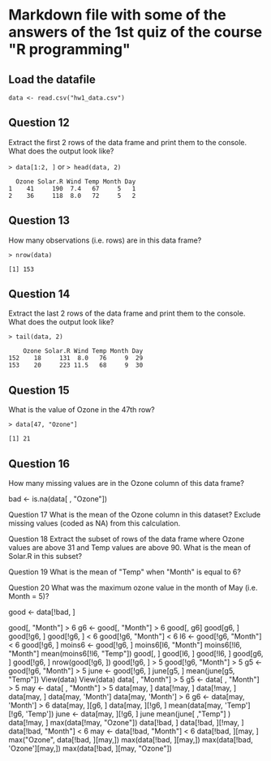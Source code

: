 # Markdown file with some of the answers of the 1st quiz of the course "R programming"

## Load the datafile

`data <- read.csv("hw1_data.csv")`

## Question 12
Extract the first 2 rows of the data frame and print them to the console. What does the output look like?

`> data[1:2, ]` or `> head(data, 2)`

      Ozone Solar.R Wind Temp Month Day
    1    41     190  7.4   67     5   1
    2    36     118  8.0   72     5   2

## Question 13
How many observations (i.e. rows) are in this data frame?

`> nrow(data)`

    [1] 153

## Question 14
Extract the last 2 rows of the data frame and print them to the console. What does the output look like?

`> tail(data, 2)`

        Ozone Solar.R Wind Temp Month Day
    152    18     131  8.0   76     9  29
    153    20     223 11.5   68     9  30

## Question 15
What is the value of Ozone in the 47th row?

`> data[47, "Ozone"]`

    [1] 21

## Question 16
How many missing values are in the Ozone column of this data frame?

bad <- is.na(data[ , "Ozone"])


Question 17
What is the mean of the Ozone column in this dataset? Exclude missing values (coded as NA) from this calculation.


Question 18
Extract the subset of rows of the data frame where Ozone values are above 31 and Temp values are above 90. What is the mean of Solar.R in this subset?

Question 19
What is the mean of "Temp" when "Month" is equal to 6?

Question 20
What was the maximum ozone value in the month of May (i.e. Month = 5)?

good <- data[!bad, ]

good[, "Month"] > 6
g6 <- good[, "Month"] > 6
good[, g6]
good[g6, ]
good[!g6, ]
good[!g6, ] < 6
good[!g6, "Month"] < 6
l6 <- good[!g6, "Month"] < 6
good[!g6, ]
moins6 <- good[!g6, ]
moins6[l6, "Month"]
moins6[!l6, "Month"]
mean(moins6[!l6, "Temp"])
good[, ]
good[l6, ]
good[!l6, ]
good[g6, ]
good[!g6, ]
nrow(good[!g6, ])
good[!g6, ] > 5
good[!g6, "Month"] > 5
g5 <- good[!g6, "Month"] > 5
june <- good[!g6, ]
june[g5, ]
mean(june[g5, "Temp"])
View(data)
View(data)
data[ , "Month"] > 5
g5 <- data[ , "Month"] > 5
may <- data[ , "Month"] > 5
data[may, ]
data[!may, ]
data[!may, ]
data[may, ]
data[may, 'Month']
data[may, 'Month'] > 6
g6 <- data[may, 'Month'] > 6
data[may, ][g6, ]
data[may, ][!g6, ]
mean(data[may, 'Temp'][!g6, 'Temp'])
june <- data[may, ][!g6, ]
june
mean(june[ ,"Temp"]
)
data[!may, ]
max(data[!may, "Ozone"])
data[!bad, ]
data[!bad, ][!may, ]
data[!bad, "Month"] < 6
may <- data[!bad, "Month"] < 6
data[!bad, ][may, ]
max("Ozone", data[!bad, ][may,])
max(data[!bad, ][may,])
max(data[!bad, 'Ozone'][may,])
max(data[!bad, ][may, "Ozone"])